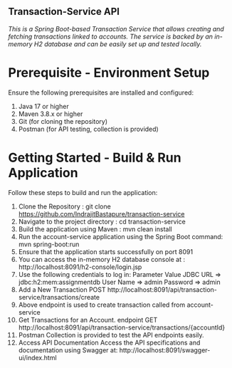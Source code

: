 **Transaction-Service API**
----------------------
*This is a Spring Boot-based Transaction Service that allows creating and fetching transactions linked to accounts.
The service is backed by an in-memory H2 database and can be easily set up and tested locally.*

# Prerequisite - Environment Setup
Ensure the following prerequisites are installed and configured:

1. Java 17 or higher
2. Maven 3.8.x or higher
3. Git (for cloning the repository)
4. Postman (for API testing, collection is provided)

# Getting Started - Build & Run Application
Follow these steps to build and run the application:

1. Clone the Repository :
   git clone https://github.com/IndrajitBastapure/transaction-service
2. Navigate to the project directory : cd transaction-service
3. Build the application using Maven :
   mvn clean install
4. Run the account-service application using the Spring Boot command:
   mvn spring-boot:run
5. Ensure that the application starts successfully on port 8091
6. You can access the in-memory H2 database console at : http://localhost:8091/h2-console/login.jsp
7. Use the following credentials to log in:
   Parameter	Value
   JDBC URL  =>   jdbc:h2:mem:assignmentdb
   User Name =>   admin
   Password  =>   admin
8. Add a New Transaction
   POST http://localhost:8091/api/transaction-service/transactions/create
9. Above endpoint is used to create transaction called from account-service 
10. Get Transactions for an Account.
   endpoint GET http://localhost:8091/api/transaction-service/transactions/{accountId}
11. Postman Collection is provided to test the API endpoints easily.
12. Access API Documentation Access the API specifications and documentation using Swagger at: http://localhost:8091/swagger-ui/index.html
